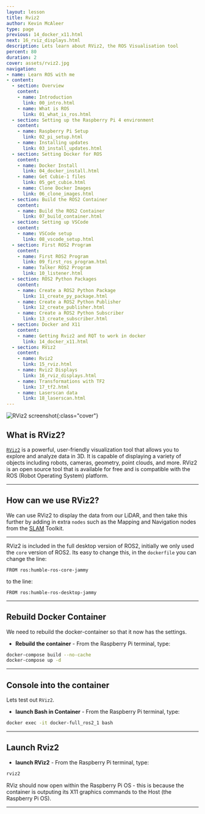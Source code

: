 ```yaml
---
layout: lesson
title: Rviz2
author: Kevin McAleer
type: page
previous: 14_docker_x11.html
next: 16_rviz_displays.html
description: Lets learn about RViz2, the ROS Visualisation tool
percent: 80
duration: 2
cover: assets/rviz2.jpg
navigation:
- name: Learn ROS with me
- content:
  - section: Overview
    content:
    - name: Introduction
      link: 00_intro.html
    - name: What is ROS
      link: 01_what_is_ros.html
  - section: Setting up the Raspberry Pi 4 environment
    content:
    - name: Raspberry Pi Setup
      link: 02_pi_setup.html
    - name: Installing updates
      link: 03_install_updates.html
  - section: Setting Docker for ROS
    content:
    - name: Docker Install
      link: 04_docker_install.html
    - name: Get Cubie-1 files
      link: 05_get_cubie.html
    - name: Clone Docker Images
      link: 06_clone_images.html
  - section: Build the ROS2 Container
    content:
    - name: Build the ROS2 Container
      link: 07_build_container.html
  - section: Setting up VSCode
    content:
    - name: VSCode setup
      link: 08_vscode_setup.html
  - section: First ROS2 Program
    content:
    - name: First ROS2 Program
      link: 09_first_ros_program.html
    - name: Talker ROS2 Program
      link: 10_listener.html
  - section: ROS2 Python Packages
    content:
    - name: Create a ROS2 Python Package
      link: 11_create_py_package.html
    - name: Create a ROS2 Python Publisher
      link: 12_create_publisher.html
    - name: Create a ROS2 Python Subscriber
      link: 13_create_subscriber.html
  - section: Docker and X11
    content:
    - name: Getting Rviz2 and RQT to work in docker
      link: 14_docker_x11.html
  - section: RViz2
    content:
    - name: Rviz2
      link: 15_rviz.html
    - name: Rviz2 Displays
      link: 16_rviz_displays.html
    - name: Transformations with TF2
      link: 17_tf2.html
    - name: Laserscan data
      link: 18_laserscan.html
---
```



![RViz2 screenshot]({{page.cover}}){:class="cover"}

## What is RViz2?

[`RViz2`](/resources/glossary#rviz2) is a powerful, user-friendly visualization tool that allows you to explore and analyze data in 3D. It is capable of displaying a variety of objects including robots, cameras, geometry, point clouds, and more. RViz2 is an open source tool that is available for free and is compatible with the ROS (Robot Operating System) platform.

---

## How can we use RViz2?

We can use RViz2 to display the data from our LiDAR, and then take this further by adding in extra `nodes` such as the Mapping and Navigation nodes from the [SLAM](/resources/glossary#SLAM) Toolkit.

---

RViz2 is included in the full desktop version of ROS2, initially we only used the `core` version of ROS2. Its easy to change this, in the `dockerfile` you can change the line:

```docker
FROM ros:humble-ros-core-jammy
```

to the line:

```docker
FROM ros:humble-ros-desktop-jammy
```

---

## Rebuild Docker Container

We need to rebuild the docker-container so that it now has the settings.

* **Rebuild the container** - From the Raspberry Pi terminal, type:

```bash
docker-compose build --no-cache
docker-compose up -d
```

---

## Console into the container

Lets test out `RViz2`.

* **launch Bash in Container** - From the Raspberry Pi terminal, type:

```Bash
docker exec -it docker-full_ros2_1 bash
```

---

## Launch Rviz2

* **launch RViz2** - From the Raspberry Pi terminal, type:

```Bash
rviz2
```

RViz should now open within the Raspberry Pi OS - this is because the container is outputing its X11 graphics commands to the Host (the Raspberry Pi OS).

---
